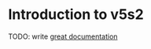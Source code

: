 # Introduction to v5s2

TODO: write [great documentation](http://jacobian.org/writing/what-to-write/)
